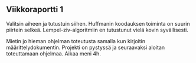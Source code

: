 ## Viikkoraportti 1

Valitsin aiheen ja tutustuin siihen. Huffmanin koodauksen toiminta on suurin piirtein selkeä. Lempel-ziv-algoritmiin en tutustunut vielä kovin syvällisesti.

Mietin jo hieman ohjelman toteutusta samalla kun kirjoitin määrittelydokumentin.
Projekti on pystyssä ja seuraavaksi aloitan toteuttamaan ohjelmaa.
Aikaa meni 4h.
